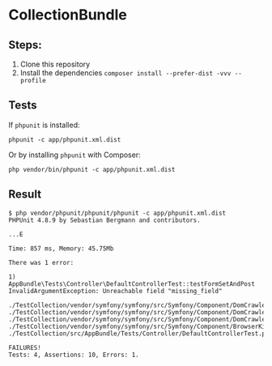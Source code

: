 # CollectionBundle

## Steps:
 
 1. Clone this repository
 2. Install the dependencies `composer install --prefer-dist -vvv --profile`

## Tests

If `phpunit` is installed:

    phpunit -c app/phpunit.xml.dist

Or by installing `phpunit` with Composer:

    php vendor/bin/phpunit -c app/phpunit.xml.dist

## Result

    $ php vendor/phpunit/phpunit/phpunit -c app/phpunit.xml.dist
    PHPUnit 4.8.9 by Sebastian Bergmann and contributors.
    
    ...E
    
    Time: 857 ms, Memory: 45.75Mb
    
    There was 1 error:
    
    1) AppBundle\Tests\Controller\DefaultControllerTest::testFormSetAndPost
    InvalidArgumentException: Unreachable field "missing_field"

    ./TestCollection/vendor/symfony/symfony/src/Symfony/Component/DomCrawler/FormFieldRegistry.php:89
    ./TestCollection/vendor/symfony/symfony/src/Symfony/Component/DomCrawler/FormFieldRegistry.php:126
    ./TestCollection/vendor/symfony/symfony/src/Symfony/Component/DomCrawler/Form.php:83
    ./TestCollection/vendor/symfony/symfony/src/Symfony/Component/BrowserKit/Client.php:269
    ./TestCollection/src/AppBundle/Tests/Controller/DefaultControllerTest.php:94
    
    FAILURES!
    Tests: 4, Assertions: 10, Errors: 1.
